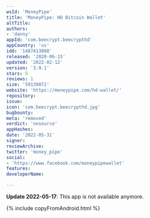 ```yaml
---
wsId: 'MoneyPipe'
title: 'MoneyPipe: HD Bitcoin Wallet'
altTitle: 
authors:
- 'danny'
appId: 'com.beecrypt.beecrypthd'
appCountry: 'us'
idd: '1487413008'
released: '2020-06-15'
updated: '2022-02-12'
version: '3.9.1'
stars: 5
reviews: 1
size: '59139072'
website: 'https://moneypipe.com/hd-wallet/'
repository: 
issue: 
icon: 'com.beecrypt.beecrypthd.jpg'
bugbounty: 
meta: 'removed'
verdict: 'nosource'
appHashes: 
date: '2022-05-31'
signer: 
reviewArchive: 
twitter: 'money_pipe'
social:
- 'https://www.facebook.com/moneypipewallet'
features: 
developerName: 

---
```


**Update 2022-05-17**: This app is not available anymore.

{% include copyFromAndroid.html %}
